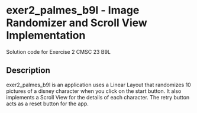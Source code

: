 exer2_palmes_b9l - Image Randomizer and Scroll View Implementation
===========================

Solution code for Exercise 2 CMSC 23 B9L

Description
------------

exer2_palmes_b9l is an application uses a Linear Layout that randomizes 10 pictures of a disney character when you click on the start button. It also implements a Scroll View for the details of each character. The retry button acts as a reset button for the app.

